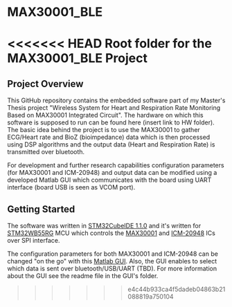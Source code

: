 # MAX30001_BLE
<<<<<<< HEAD
Root folder for the MAX30001_BLE Project
=======
## Project Overview
This GitHub repository contains the embedded software part of my Master's Thesis project "Wireless System for Heart and Respiration Rate Monitoring Based on MAX30001 Integrated Circuit". The hardware on which this software is supposed to run can be found here (insert link to HW folder). The basic idea behind the project is to use the MAX30001 to gather ECG/Heart rate and BioZ (bioimpedance) data which is then processed using DSP algorithms and the output data (Heart and Respiration Rate) is transmitted over bluetooth. 

For development and further research capabilities configuration parameters (for MAX30001 and ICM-20948) and output data can be modified using a developed Matlab GUI which communicates with the board using UART interface (board USB is seen as VCOM port).

## Getting Started

The software was written in [STM32CubeIDE 1.1.0](https://www.st.com/en/development-tools/stm32cubeide.html) and it's written for [STM32WB55RG](https://www.st.com/en/microcontrollers-microprocessors/stm32wb55rg.html) MCU which controls the [MAX30001](https://www.maximintegrated.com/en/products/analog/data-converters/analog-front-end-ics/MAX30001.html) and [ICM-20948](https://invensense.tdk.com/products/motion-tracking/9-axis/icm-20948/) ICs over SPI interface.

The configuration parameters for both MAX30001 and ICM-20948 can be changed "on the go" with this [Matlab GUI](https://github.com/ivrhoci/MAX30001_BLE/tree/master/Matlab%20GUI). Also, the GUI enables to select which data is sent over bluetooth/USB/UART (TBD). For more information about the GUI see the readme file in the GUI's folder. 


>>>>>>> e4c44b933ca4f5dadeb04863b21088819a750104
